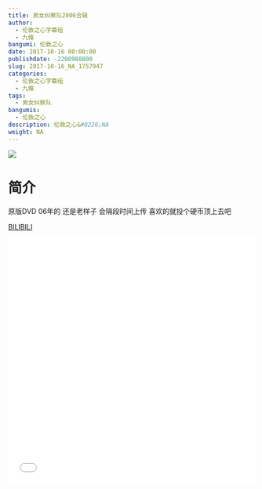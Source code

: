 ```yaml
---
title: 男女纠察队2006合辑
author: 
  - 伦敦之心字幕组
  - 九條
bangumi: 伦敦之心
date: 2017-10-16 00:00:00
publishdate: -2208988800
slug: 2017-10-16_NA_1757947
categories: 
  - 伦敦之心字幕组
  - 九條
tags: 
  - 男女纠察队
bangumis: 
  - 伦敦之心
description: 伦敦之心&#8226;NA
weight: NA
---
```


![](https://i.imgur.com/DEa1AMu.jpg)

# 简介  
原版DVD 06年的 还是老样子 会隔段时间上传 喜欢的就投个硬币顶上去吧

  [BILIBILI](https://www.bilibili.com/video/av1757947/)


<div class="vcontainer">  <iframe class='video' src="//www.bilibili.com/blackboard/player.html?cid=2693925&aid=1757947" width="100%" height="500" frameborder="0" allowfullscreen="allowfullscreen"></iframe></div>
